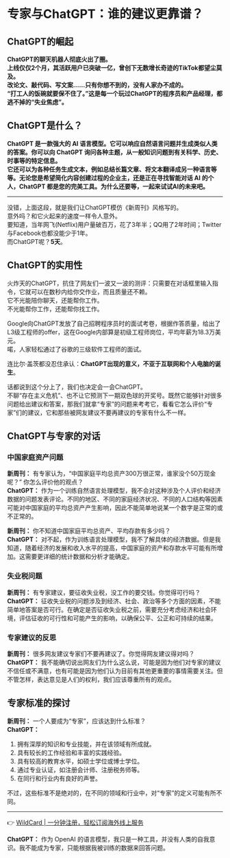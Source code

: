 # 专家与ChatGPT：谁的建议更靠谱？

## ChatGPT的崛起

**ChatGPT的聊天机器人彻底火出了圈。**  
**上线仅仅2个月，其活跃用户已突破一亿，曾创下无数增长奇迹的TikTok都望尘莫及。**  
**改论文、敲代码、写文案……只有你想不到的，没有人家办不成的。**  
**“打工人的饭碗就要保不住了。”这是每一个玩过ChatGPT的程序员和产品经理，都逃不掉的“失业焦虑”。**

## ChatGPT是什么？

**ChatGPT 是一款强大的 AI 语言模型。它可以响应自然语言问题并生成类似人类的答案。你可以向 ChatGPT 询问各种主题，从一般知识问题到有关科学、历史、时事等的特定信息。**  
**它还可以为各种任务生成文本，例如总结长篇文章、将文本翻译成另一种语言等等。无论您是希望简化内容创建过程的企业主，还是正在寻找智能对话 AI 的个人，ChatGPT 都是您的完美工具。为什么还要等，一起来试试AI的未来吧。**

---
没错，上面这段，就是我们让ChatGPT模仿《新周刊》风格写的。  
意外吗？和它火起来的速度一样令人意外。  
要知道，当年网飞(Netflix)用户量破百万，花了3年半；QQ用了2年时间；Twitter与Facebook也都没能少于1年。  
而ChatGPT呢？**5天**。

## ChatGPT的实用性

火炸天的ChatGPT，抗住了网友们一波又一波的测评：只需要在对话框里输入指令，它就可以在数秒内给你交作业，而且质量还不赖。  
它不光能陪你聊天，还能帮你工作。  
不光能帮你工作，还能帮你找工作。

Google向ChatGPT发放了自己招聘程序员时的面试考卷，根据作答质量，给出了L3级工程师的offer，这在Google内部算是初级工程师岗位，平均年薪为18.3万美元。  
喏，人家轻松通过了谷歌的三级软件工程师的面试。

连比尔·盖茨都没忍住承认：**ChatGPT出现的意义，不亚于互联网和个人电脑的诞生**。

话都说到这个分上了，我们也决定会一会ChatGPT。  
不聊“存在主义危机”、也不让它预测下一期双色球的开奖号。既然它能够针对很多问题给出建议和答案，那我们就拿“专家”的问题来考考它，看看它怎么评价“专家”们的建议，它和那些被网友建议不要再建议的专家有什么不一样。

## ChatGPT与专家的对话

### 中国家庭资产问题

**新周刊：** 有专家认为，“中国家庭平均总资产300万很正常，谁家没个50万现金呢？” 你怎么评价他的观点？  
**ChatGPT：** 作为一个训练自然语言处理模型，我不会对这种涉及个人评价和经济数据的问题发表评论。不同的地区、不同的家庭经济状况、不同的人口结构等因素可能对中国家庭的平均总资产产生影响，因此不能简单地说某一个数字是正常的或不正常的。

**新周刊：** 你不知道中国家庭平均总资产、平均存款有多少吗？  
**ChatGPT：** 对不起，作为训练语言处理模型，我不了解具体的经济数据。但是我知道，随着经济的发展和收入水平的提高，中国家庭的资产和存款水平可能有所增加。这需要更详细的统计数据和分析才能确定。

### 失业税问题

**新周刊：** 有专家建议，要征收失业税，没工作的要交钱。你觉得可行吗？  
**ChatGPT：** 征收失业税的问题涉及到经济、社会、政治等多个方面的因素，不能简单地答案是否可行。在确定是否征收失业税之前，需要充分考虑经济和社会环境，评估征收的可行性和可能产生的影响，以确保公平、公正和可持续的结果。

### 专家建议的反思

**新周刊：** 很多网友建议专家们不要再建议了。你觉得网友建议得对吗？  
**ChatGPT：** 我不能确切说出网友们为什么这么说，可能是因为他们对专家的建议不信任或不满意，也有可能是因为他们认为目前有其他更重要的事情需要关注。但不管怎样，表达意见是人们的权利，我们应该尊重所有的观点。

## 专家标准的探讨

**新周刊：** 一个人要成为“专家”，应该达到什么标准？  
**ChatGPT：**  
1. 拥有深厚的知识和专业技能，并在该领域有所成就。  
2. 具有较长的工作经验和丰富的实践经验。  
3. 具有较高的教育水平，如硕士学位或博士学位。  
4. 通过专业认证，如注册会计师、注册税务师等。  
5. 在同行和行业内有良好的声誉。  

不过，这些标准不是绝对的，在不同的领域和行业中，对“专家”的定义可能有所不同。

---
👉 [WildCard | 一分钟注册，轻松订阅海外线上服务](https://bbtdd.com/WildCard)

**ChatGPT：** 作为 OpenAI 的语言模型，我只是一种工具，并没有人类的自我意识。我不能成为专家，只能根据我被训练的数据来回答问题。